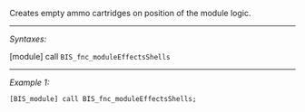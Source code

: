 Creates empty ammo cartridges on position of the module logic.


---
*Syntaxes:*

[module] call `BIS_fnc_moduleEffectsShells`

---
*Example 1:*

```sqf
[BIS_module] call BIS_fnc_moduleEffectsShells;
```